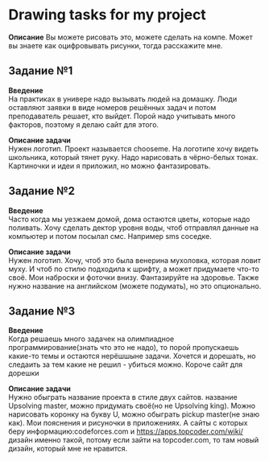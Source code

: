 # Drawing tasks for my project

<b>Описание</b>
Вы можете рисовать это, можете сделать на компе. Может вы знаете как оцифровывать рисунки, тогда расскажите мне.


<h2>Задание №1</h2>
<b>Введение</b><br>
На практиках в универе надо вызывать людей на домашку. Люди оставляют заявки в виде номеров решённых задач и потом преподаватель решает, кто выйдет. Порой надо учитывать много факторов, поэтому я делаю сайт для этого. 

<b>Описание задачи</b><br>
Нужен логотип. Проект называется chooseme. На логотипе хочу видеть школьника, который тянет руку. Надо нарисовать в чёрно-белых тонах. Картиночки и идеи я приложил, но можно фантазировать. 

<h2>Задание №2</h2>
<b>Введение</b><br>
Часто когда мы уезжаем домой, дома остаются цветы, которые надо поливать. Хочу сделать дектор уровня воды, чтоб отправлял данные на компьютер и потом посылал смс. Например sms соседке. 

<b>Описание задачи</b><br>
Нужен логотип. Хочу, чтоб это была венерина мухоловка, которая ловит муху. И чтоб по стилю подходила к шрифту, а может придумаете что-то своё. Мои наброски и фоточки внизу. Фантазируйте на здоровье. Также нужно название на английском (можете подумать), но это опционально.

<h2>Задание №3</h2>
<b>Введение</b><br>
Когда решаешь много задачек на олимпиадное программирование(знать что это не надо), то порой пропускаешь какие-то темы и остаются нерёшшыне задачи. Хочется и дорешать, но следаить за тем какие не решил - убиться можно. Короче сайт для дорешки

<b>Описание задачи</b><br>
Нужно обыграть название проекта в стиле двух сайтов.
название Upsolving master, можно придумать своё(но не Upsolving king). Можно нарисовать коронку на букву U, можно обыграть pickup master(не знаю как). Мои пояснения и рисуночки в приложениях. А сайты с которых беру информацию:codeforces.com и https://apps.topcoder.com/wiki/ дизайн именно такой, потому если зайти на topcoder.com, то там новый дизайн, который мне не нравится.




